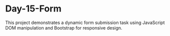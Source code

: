 # Day-15-Form
This project demonstrates a dynamic form submission task using JavaScript DOM manipulation and Bootstrap for responsive design.
